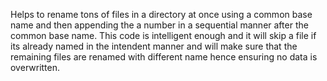 Helps to rename tons of files in a directory at once using a common base name and then appending the a number in a sequential manner after the common base name. This code is intelligent enough and it will skip a file if its already named
in the intendent manner and will make sure that the remaining files are renamed with different name hence ensuring no data is overwritten.
